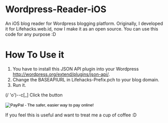 Wordpress-Reader-iOS
====================

An iOS blog reader for Wordpress blogging platform. Originally, I developed it for Lifehacks.web.id, now I make it as an open source.
You can use this code for any purpose :D

How To Use it
=============
1. You have to install this JSON API plugin into your Wordpress http://wordpress.org/extend/plugins/json-api/.
2. Change the BASEAPIURL in Lifehacks-Prefix.pch to your blog domain.
3. Run it.

(/ 'o')--c[_] Click the button
<form action="https://www.paypal.com/cgi-bin/webscr" method="post">
<input type="hidden" name="cmd" value="_donations">
<input type="hidden" name="business" value="asep@travelinseven.com">
<input type="hidden" name="lc" value="US">
<input type="hidden" name="item_name" value="Bepitulaz">
<input type="hidden" name="no_note" value="0">
<input type="hidden" name="currency_code" value="USD">
<input type="hidden" name="bn" value="PP-DonationsBF:btn_donateCC_LG.gif:NonHostedGuest">
<input type="image" src="https://www.paypalobjects.com/en_US/i/btn/btn_donateCC_LG.gif" border="0" name="submit" alt="PayPal - The safer, easier way to pay online!">
<img alt="" border="0" src="https://www.paypalobjects.com/en_US/i/scr/pixel.gif" width="1" height="1">
</form>

If you feel this is useful and want to treat me a cup of coffee :D